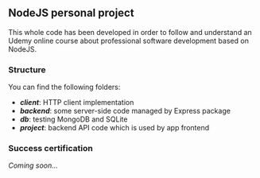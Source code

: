 ## NodeJS personal project

This whole code has been developed in order to follow and understand an Udemy online course about professional software development based on NodeJS.

### Structure

You can find the following folders: 
* ***client***: HTTP client implementation
* ***backend***: some server-side code managed by Express package
* ***db***: testing MongoDB and SQLite
* ***project***: backend API code which is used by app frontend

### Success certification
*Coming soon...*
